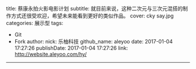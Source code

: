 title: 蔡康永拍火影电影计划
subtitle: 就目前来说，这种二次元与三次元混搭的制作方式还很受欢迎，希望未来能看到更好的类似作品。
cover: cky say.jpg
categories: 展示型
tags:
  - Git
  - Fork
author:
  nick: 乐柚科技
  github_name: aleyoo
date: 2017-01-04 17:27:26
publishDate: 2017-01-04 17:27:26
link: http://website.aleyoo.com/hy/
---
